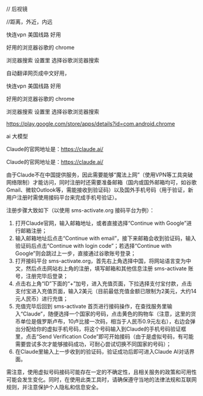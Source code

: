 // 后视镜

//距离，外近，内远




快连vpn   美国线路    好用


好用的浏览器谷歌的   chrome  


浏览器搜索 设置里 选择谷歌浏览器搜索


自动翻译网页成中文好用，


快连vpn   美国线路    好用




好用的浏览器谷歌的   chrome  


浏览器搜索 设置里 选择谷歌浏览器搜索





https://play.google.com/store/apps/details?id=com.android.chrome







ai   大模型   


Claude的官网地址是：https://claude.ai/


Claude的官网地址是：https://claude.ai/


 
由于Claude不在中国提供服务，因此需要能够“魔法上网”（使用VPN等工具突破网络限制）才能访问，同时注册时还需要准备邮箱（国内或国外邮箱均可，如谷歌Gmail、微软Outlook等，需能接收到验证码）以及国外手机号码（用于验证，新用户注册时需使用接码平台来完成手机号验证）。
 
注册步骤大致如下（以使用 sms-activate.org 接码平台为例）：
 
1. 打开Claude官网，输入邮箱地址，或者直接选择“Continue with Google”进行邮箱注册；
2. 输入邮箱地址后点击“Continue with email”，接下来邮箱会收到验证码，输入验证码后点击“Continue with login code”；若选择“Continue with Google”则会跳过上一步，直接通过谷歌账号登录；
3. 打开接码平台 sms-activate.org，首先右上角选择中国，将网站语言变为中文，然后点击网站右上角的注册，填写邮箱和其他信息注册 sms-activate 账号，注册完毕后登录；
4. 点击右上角“ID”下面的“+”加号，进入充值页面，下拉选择支付宝付款，点击支付宝进入充值页面，输入2美元（目前最低充值金额已限制为2美元，大约14元人民币）进行充值；
5. 充值完毕后回到 sms-activate 首页进行接码操作，在查找服务里输入“Claude”，随便选择一个国家的号码，点击黄色的购物车（注意，这里的货币单位是俄罗斯卢布，10卢比接一次码，相当于人民币0.9元左右），右边会弹出分配给你的虚拟手机号码，将这个号码输入到Claude的手机号码验证框里，点击“Send Verification Code”即可开始接码（由于是虚拟号码，有可能需要尝试多次才能够接码成功，可耐心尝试切换不同国家的号码）；
6. 在Claude里输入上一步收到的验证码，验证成功后即可进入Claude AI对话界面。
 
需注意，使用虚拟号码接码可能存在一定的不确定性，且相关服务的政策和可用性可能会发生变化。同时，在使用此类工具时，请确保遵守当地的法律法规和互联网规则，并注意保护个人隐私和信息安全。
